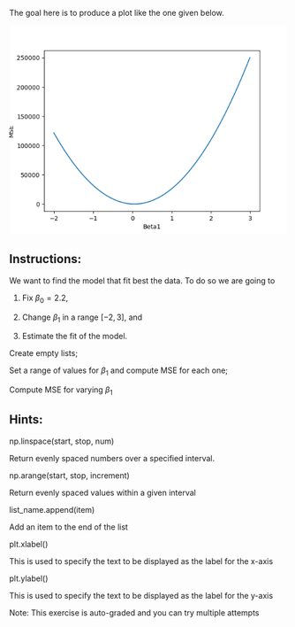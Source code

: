 The goal here is to produce a plot like the one given below.

![img](plot.png)



## **Instructions:**

  We want to find the model that fit best the data. To do so we are going to 

1) Fix $\beta_0 = 2.2$, 

2) Change $\beta_1$ in a range $[-2, 3]$, and 

3) Estimate the fit of the model. 

Create empty lists;

Set a range of values for $\beta_1$ and compute MSE for each one;

Compute MSE for varying $\beta_1$



## **Hints:**

np.linspace(start, stop, num)

Return evenly spaced numbers over a specified interval.

np.arange(start, stop, increment)

Return evenly spaced values within a given interval

list_name.append(item)

Add an item to the end of the list

plt.xlabel()

This is used to specify the text to be displayed as the label for the x-axis

plt.ylabel()

This is used to specify the text to be displayed as the label for the y-axis



Note: This exercise is auto-graded and you can try multiple attempts